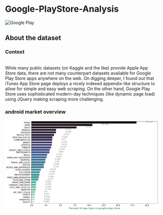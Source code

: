 # Google-PlayStore-Analysis

![Google Play](https://upload.wikimedia.org/wikipedia/commons/7/78/Google_Play_Store_badge_EN.svg) 

## About the dataset

### Context
</br>
While many public datasets (on Kaggle and the like) provide Apple App Store data, there are not many counterpart datasets available for Google Play Store apps anywhere on the web. On digging deeper, I found out that iTunes App Store page deploys a nicely indexed appendix-like structure to allow for simple and easy web scraping. On the other hand, Google Play Store uses sophisticated modern-day techniques (like dynamic page load) using JQuery making scraping more challenging.

### android market overview


![alt text](https://github.com/Kiariemuiruri/Google-PlayStore-Analysis/blob/main/download.png?raw=true)



